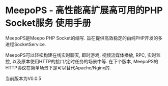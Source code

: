 # MeepoPS - 高性能高扩展高可用的PHP Socket服务 使用手册

MeepoPS是Meepo PHP Socket的缩写. 旨在提供高效稳定的由纯PHP开发的多进程SocketService.


MeepoPS可以轻松构建在线实时聊天, 即时游戏, 视频流媒体播放, RPC, 实时监控, 以及原本使用HTTP的接口/定时任务的场景中等. 在下个版本, MeepoPS的HTTP协议在简单场景下是可以替代Apache/Nginx的.


当前版本为V0.0.5